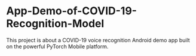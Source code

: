 # App-Demo-of-COVID-19-Recognition-Model
This project is about a COVID-19 voice recognition Android demo app built on the powerful PyTorch Mobile platform.
